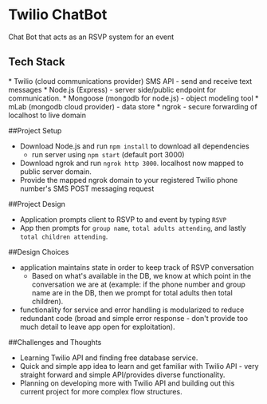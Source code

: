 <h1>Twilio ChatBot</h1>
Chat Bot that acts as an RSVP system for an event

<h2>Tech Stack</h2>
* Twilio (cloud communications provider) SMS API - send and receive text messages
* Node.js (Express) - server side/public endpoint for communication.
* Mongoose (mongodb for node.js) - object modeling tool
* mLab (mongodb cloud provider) - data store
* ngrok - secure forwarding of localhost to live domain

##Project Setup
* Download Node.js and run `npm install` to download all dependencies
  * run server using `npm start` (default port 3000)
* Download ngrok and run `ngrok http 3000`. localhost now mapped to public server domain.
* Provide the mapped ngrok domain to your registered Twilio phone number's SMS POST messaging request

##Project Design
* Application prompts client to RSVP to and event by typing `RSVP`
* App then prompts for `group name`, `total adults attending`, and lastly `total children attending`.

##Design Choices
* application maintains state in order to keep track of RSVP conversation
  * Based on what's available in the DB, we know at which point in the conversation we are at (example: if the phone number and group name are in the DB, then we prompt for total adults then total children).
* functionality for service and error handling is modularized to reduce redundant code (broad and simple error response - don't provide too much detail to leave app open for exploitation).

##Challenges and Thoughts
* Learning Twilio API and finding free database service.
* Quick and simple app idea to learn and get familiar with Twilio API - very straight forward and simple API/provides diverse functionality.
* Planning on developing more with Twilio API and building out this current project for more complex flow structures.
